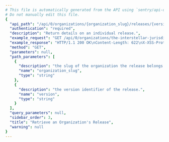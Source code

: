 ```yaml
---
# This file is automatically generated from the API using `sentry/api-docs/generator.py.`
# Do not manually edit this file.
{
  "api_path": "/api/0/organizations/{organization_slug}/releases/{version}/", 
  "authentication": "required", 
  "description": "Return details on an individual release.", 
  "example_request": "GET /api/0/organizations/the-interstellar-jurisdiction/releases/f7c3d6eaf43ece8866c5333a939d281a8460c551/ HTTP/1.1\nHost: sentry.io\nAuthorization: Bearer <token>", 
  "example_response": "HTTP/1.1 200 OK\nContent-Length: 622\nX-XSS-Protection: 1; mode=block\nX-Content-Type-Options: nosniff\nContent-Language: en\nAccess-Control-Expose-Headers: X-Sentry-Error, Retry-After\nVary: Accept-Language, Cookie\nAccess-Control-Allow-Methods: GET, PUT, DELETE, HEAD, OPTIONS\nAllow: GET, PUT, DELETE, HEAD, OPTIONS\nAccess-Control-Allow-Origin: *\nAccess-Control-Allow-Headers: X-Sentry-Auth, X-Requested-With, Origin, Accept, Content-Type, Authentication, Authorization\nContent-Type: application/json\nX-Frame-Options: deny\n\n{\n  \"authors\": [], \n  \"commitCount\": 0, \n  \"data\": {}, \n  \"dateCreated\": \"2020-03-22T20:58:04.726358Z\", \n  \"dateReleased\": null, \n  \"deployCount\": 0, \n  \"firstEvent\": \"2020-03-22T20:58:04Z\", \n  \"lastCommit\": null, \n  \"lastDeploy\": null, \n  \"lastEvent\": \"2020-03-22T20:58:07Z\", \n  \"newGroups\": 0, \n  \"owner\": null, \n  \"projects\": [\n    {\n      \"name\": \"Pump Station\", \n      \"slug\": \"pump-station\"\n    }\n  ], \n  \"ref\": null, \n  \"shortVersion\": \"f7c3d6eaf43ece8866c5333a939d281a8460c551\", \n  \"url\": null, \n  \"version\": \"f7c3d6eaf43ece8866c5333a939d281a8460c551\", \n  \"versionInfo\": {\n    \"buildHash\": \"f7c3d6eaf43ece8866c5333a939d281a8460c551\", \n    \"description\": \"f7c3d6eaf43e\", \n    \"package\": null, \n    \"version\": {\n      \"raw\": \"f7c3d6eaf43ece8866c5333a939d281a8460c551\"\n    }\n  }\n}", 
  "method": "GET", 
  "parameters": null, 
  "path_parameters": [
    {
      "description": "the slug of the organization the release belongs to.", 
      "name": "organization_slug", 
      "type": "string"
    }, 
    {
      "description": "the version identifier of the release.", 
      "name": "version", 
      "type": "string"
    }
  ], 
  "query_parameters": null, 
  "sidebar_order": 3, 
  "title": "Retrieve an Organization's Release", 
  "warning": null
}
---
```

